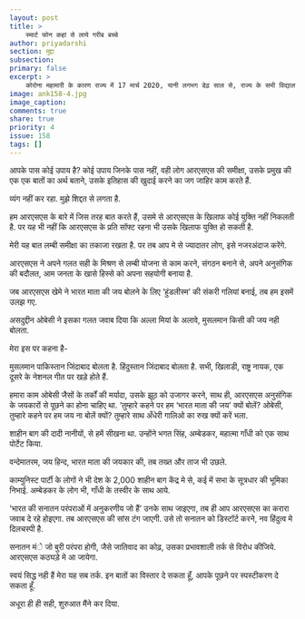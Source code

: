 ```yaml
---
layout: post
title: >
    स्मार्ट फोन कहां से लाये गरीब बच्चे
author: priyadarshi
section: मुद्दा
subsection:
primary: false
excerpt: >
    कोरोना महामारी के कारण राज्य में 17 मार्च 2020, यानी लगभग डेढ़ साल से, राज्य के सभी विद्यालय बंद पड़े हैं. वैसे, स्थिति थोड़ी सुधरने के बाद शिक्षा विभाग की ओर से विधार्थियो के लिए ऑनलाइन क्लासेज संचालित किये गये, लेकिन इसका लाभ सभी सामान्य बच्चे नहीं उठा पाये.
image: ank158-4.jpg
image_caption: 
comments: true
share: true
priority: 4
issue: 158
tags: []
---
```


आपके  पास कोई  उपाय है? कोई उपाय  जिनके पास नहीं, वही लोग आरएसएस की समीक्षा, उसके प्रमुख की एक एक बातों का अर्थ बताने, उसके इतिहास की खुदाई करने का जग जाहिर काम करते हैं.

व्यंग नहीं  कर रहा. मुझे शिद्दत से लगता है.

हम  आरएसएस के बारे में जिस तरह बात करते हैं, उसमे से आरएसएस के खिलाफ कोई युक्ति नहीं निकलती है. पर यह भी नहीं कि आरएसएस के प्रति सॉफ्ट रहना भी उसके खिलाफ युक्ति हो सकती है.

मेरी यह बात लम्बी समीक्षा का तकाजा रखता है. पर तब आप मे से ज्यादातर लोग, इसे नजरअंदाज करेंगे.

आरएसएस ने अपने गलत सही के मिश्रण से लम्बी योजना से काम करने, संगठन बनाने से, अपने अनुसंगिक की बदौलत, आम जनता के खासे हिस्से को अपना सहयोगी बनाया है.

जब आरएसएस खेमे ने भारत माता की जय बोलने के लिए ‘हुंडलीस्म’ की संकरी गलियां बनाई, तब हम इसमें उलझ गए.

असदुद्दीन ओबेसी ने इसका गलत जवाब दिया कि अल्ला मियां के अलावे, मुसलमान किसी की जय नही बोलता.

मेरा इस पर कहना है-

मुसलमान पाकिस्तान जिंदाबाद बोलता है. हिंदुस्तान जिंदाबाद बोलता है. सभी, खिलाडी, राष्ट्र नायक, एक दूसरे के नेशनल गीत पर खड़े होते हैं.

हमारा काम ओबेसी जैसों के तर्कों की मर्यादा, उसके झूठ को उजागर करने, साथ ही, आरएसएस अनुसंगिक के जयकारों से पूछने का होना चाहिए था. ‘तुम्हारे कहने पर हम ‘भारत माता की जय’ क्यों बोलें? ओबेसी, तुम्हारे कहने पर हम जय ना बोलें क्यों? तुम्हारे साथ अँधेरी गालिओ का रुख क्यों करें भला.

शाहीन बाग की दादी नानीयों, से हमें सीखना था. उन्होंने भगत सिंह, अम्बेडकर, महात्मा गाँधी को एक साथ पोर्टेट किया.

वन्देमातरम, जय हिन्द, भारत माता की जयकार की, तब तख्त और ताज भी उछले.

काम्युनिस्ट पार्टी के लोगों ने भी देश के 2,000 शाहीन बाग केंद्र मे से, कई में सभा के सूत्रधार की भूमिका निभाई. अम्बेडकर के लोग भी, गाँधी के तस्वीर के साथ आये.

’भारत  की सनातन परंपराओं में अनुकरणीय जो हैं’ उनके साथ  जाइएगा, तब ही आप  आरएसएस का करारा जवाब दे रहे होइएगा. तब आरएसएस की सांस टंग जाएगी. उसे तो सनातन को डिस्टॉर्ट करने, नव हिंदुत्व मे दिलचस्पी है.

सनातन मंे जो बुरी परंपरा होगी, जैसे जातिवाद का कोढ़, उसका प्रभावशाली तर्क से विरोध कीजिये. आरएसएस कठघड़े मे आ जायेगा.

स्वयं सिद्ध नही हैं मेरा यह सब तर्क. इन बातों का विस्तार दे सकता हूँ, आपके पूछने पर स्पस्टीकरण दे सकता हूँ.

अधूरा ही ही सही, शुरुआत मैंने कर दिया.
